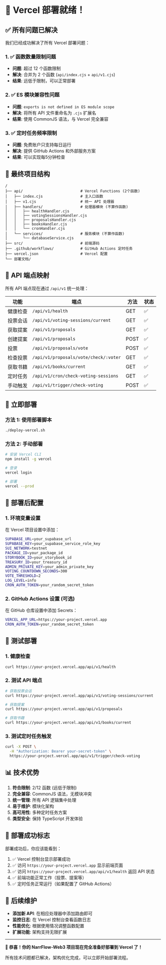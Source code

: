 # 🎉 Vercel 部署就绪！

## ✅ 所有问题已解决

我们已经成功解决了所有 Vercel 部署问题：

### 1. ✅ 函数数量限制问题
- **问题**: 超过 12 个函数限制
- **解决**: 合并为 2 个函数 (`api/index.cjs` + `api/v1.cjs`)
- **结果**: 远低于限制，可以正常部署

### 2. ✅ ES 模块兼容性问题
- **问题**: `exports is not defined in ES module scope`
- **解决**: 将所有 API 文件重命名为 `.cjs` 扩展名
- **结果**: 使用 CommonJS 语法，与 Vercel 完全兼容

### 3. ✅ 定时任务频率限制
- **问题**: 免费账户只支持每日运行
- **解决**: 提供 GitHub Actions 和外部服务方案
- **结果**: 可以实现每5分钟检查

## 📁 最终项目结构

```
/
├── api/                          # Vercel Functions (2个函数)
│   ├── index.cjs                 # 主入口函数
│   ├── v1.cjs                    # 统一 API 处理器
│   ├── handlers/                 # 处理器模块 (不算作函数)
│   │   ├── healthHandler.cjs
│   │   ├── votingSessionsHandler.cjs
│   │   ├── proposalsHandler.cjs
│   │   ├── booksHandler.cjs
│   │   └── cronHandler.cjs
│   └── services/                 # 服务模块 (不算作函数)
│       └── databaseService.cjs
├── src/                          # 前端源码
├── .github/workflows/            # GitHub Actions 定时任务
├── vercel.json                   # Vercel 配置
└── 部署文档/
```

## 🔄 API 端点映射

所有 API 端点现在通过 `/api/v1` 统一处理：

| 功能 | 端点 | 方法 | 状态 |
|------|------|------|------|
| 健康检查 | `/api/v1/health` | GET | ✅ |
| 投票会话 | `/api/v1/voting-sessions/current` | GET | ✅ |
| 获取提案 | `/api/v1/proposals` | GET | ✅ |
| 创建提案 | `/api/v1/proposals` | POST | ✅ |
| 投票 | `/api/v1/proposals/vote` | POST | ✅ |
| 检查投票 | `/api/v1/proposals/vote/check/:voter` | GET | ✅ |
| 获取书籍 | `/api/v1/books/current` | GET | ✅ |
| 定时任务 | `/api/v1/cron/check-voting-sessions` | GET | ✅ |
| 手动触发 | `/api/v1/trigger/check-voting` | POST | ✅ |

## 🚀 立即部署

### 方法 1: 使用部署脚本
```bash
./deploy-vercel.sh
```

### 方法 2: 手动部署
```bash
# 安装 Vercel CLI
npm install -g vercel

# 登录
vercel login

# 部署
vercel --prod
```

## 🔧 部署后配置

### 1. 环境变量设置
在 Vercel 项目设置中添加：
```bash
SUPABASE_URL=your_supabase_url
SUPABASE_KEY=your_supabase_service_role_key
SUI_NETWORK=testnet
PACKAGE_ID=your_package_id
STORYBOOK_ID=your_storybook_id
TREASURY_ID=your_treasury_id
ADMIN_PRIVATE_KEY=your_admin_private_key
VOTING_COUNTDOWN_SECONDS=300
VOTE_THRESHOLD=2
LOG_LEVEL=info
CRON_AUTH_TOKEN=your_random_secret_token
```

### 2. GitHub Actions 设置 (可选)
在 GitHub 仓库设置中添加 Secrets：
```bash
VERCEL_APP_URL=https://your-project.vercel.app
CRON_AUTH_TOKEN=your_random_secret_token
```

## 🧪 测试部署

### 1. 健康检查
```bash
curl https://your-project.vercel.app/api/v1/health
```

### 2. 测试 API 端点
```bash
# 获取投票会话
curl https://your-project.vercel.app/api/v1/voting-sessions/current

# 获取提案
curl https://your-project.vercel.app/api/v1/proposals

# 获取书籍
curl https://your-project.vercel.app/api/v1/books/current
```

### 3. 测试定时任务触发
```bash
curl -X POST \
  -H "Authorization: Bearer your-secret-token" \
  https://your-project.vercel.app/api/v1/trigger/check-voting
```

## 📊 技术优势

1. **符合限制**: 2/12 函数 (远低于限制)
2. **完全兼容**: CommonJS 语法，无模块冲突
3. **统一管理**: 所有 API 逻辑集中处理
4. **易于维护**: 模块化架构
5. **高可用性**: 多种定时任务方案
6. **类型安全**: 保持 TypeScript 开发体验

## 🎯 部署成功标志

部署成功后，你应该能看到：

1. ✅ Vercel 控制台显示部署成功
2. ✅ 访问 `https://your-project.vercel.app` 显示前端页面
3. ✅ 访问 `https://your-project.vercel.app/api/v1/health` 返回 API 状态
4. ✅ 前端功能正常工作（投票、提案等）
5. ✅ 定时任务正常运行（如果配置了 GitHub Actions）

## 🔮 后续维护

- **添加新 API**: 在相应处理器中添加路由即可
- **监控日志**: 在 Vercel 控制台查看函数日志
- **性能优化**: 根据使用情况调整函数配置
- **扩展功能**: 架构支持无限扩展

---

**🎉 恭喜！你的 NarrFlow-Web3 项目现在完全准备好部署到 Vercel 了！**

所有技术问题都已解决，架构优化完成，可以立即开始部署流程。
